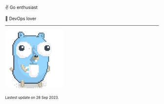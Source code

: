 :v: Go enthusiast

:muscle: DevOps lover

---

![Image alt text](/images/gopher_with_coffee.gif)


<sub>Lastest update on 28 Sep 2023.</sub>
